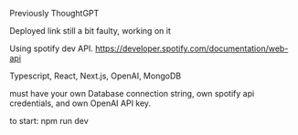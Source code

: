 Previously ThoughtGPT

Deployed link still a bit faulty, working on it

Using spotify dev API.
https://developer.spotify.com/documentation/web-api

Typescript, React, Next.js, OpenAI, MongoDB

must have your own Database connection string, own spotify api credentials, and own OpenAI API key.


to start: npm run dev
